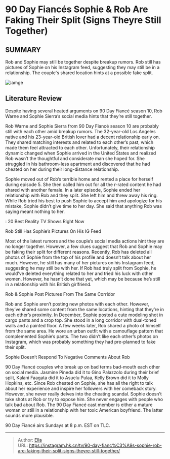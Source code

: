 # 90 Day Fiancés Sophie &amp; Rob Are Faking Their Split (Signs Theyre Still Together)


## SUMMARY 



  Rob and Sophie may still be together despite breakup rumors.   Rob still has pictures of Sophie on his Instagram feed, suggesting they may still be in a relationship.   The couple&#39;s shared location hints at a possible fake split.  

![iamge](https://static1.srcdn.com/wordpress/wp-content/uploads/2024/01/90-day-fiance-s-sophie-rob-are-faking-their-split-signs-they-re-still-together.jpg)

## Literature Review
Despite having several heated arguments on 90 Day Fiancé season 10, Rob Warne and Sophie Sierra’s social media hints that they’re still together.




Rob Warne and Sophie Sierra from 90 Day Fiancé season 10 are probably still with each other amid breakup rumors. The 32-year-old Los Angeles native and his 23-year-old British lover had a decent relationship early on. They shared matching interests and related to each other’s past, which made them feel attracted to each other. Unfortunately, their relationship dynamic changed when Sophie arrived in the United States and realized Rob wasn’t the thoughtful and considerate man she hoped for. She struggled in his bathroom-less apartment and discovered that he had cheated on her during their long-distance relationship.




Sophie moved out of Rob’s terrible home and rented a place for herself during episode 5. She then called him out for all the r-rated content he had shared with another female. In a later episode, Sophie ended her relationship with Rob and they split. She left him and threw away his ring. While Rob tried his best to push Sophie to accept him and apologize for his mistake, Sophie didn’t give time to her day. She said that anything Rob was saying meant nothing to her.

 : 20 Best Reality TV Shows Right Now


 Rob Still Has Sophie’s Pictures On His IG Feed 

 

Most of the latest rumors and the couple’s social media actions hint they are no longer together. However, a few clues suggest that Rob and Sophie may be faking their split for different reasons. Recently, Rob has deleted all photos of Sophie from the top of his profile and doesn’t talk about her much. However, he still has many of her pictures on his Instagram feed, suggesting he may still be with her. If Rob had truly split from Sophie, he would’ve deleted everything related to her and tried his luck with other women. However, he hasn’t done that yet, which may be because he’s still in a relationship with his British girlfriend.






 Rob &amp; Sophie Post Pictures From The Same Corridor 
          

Rob and Sophie aren’t posting new photos with each other. However, they’ve shared some content from the same locations, hinting that they’re in each other’s proximity. In December, Sophie posted a cute modeling shot in cargo pants and a crop top. She stood in a long corridor with dual-toned walls and a painted floor. A few weeks later, Rob shared a photo of himself from the same area. He wore an urban outfit with a camouflage pattern that complemented Sophie’s pants. The two didn’t like each other’s photos on Instagram, which was probably something they had pre-planned to fake their split.



 Sophie Doesn’t Respond To Negative Comments About Rob 

 




90 Day Fiancé couples who break up on bad terms bad-mouth each other on social media. Jasmine Pineda did it to Gino Palazzolo during their brief split, Kalani Faagata did it to Asuelu Pulaa, Kelly Brown did it to Molly Hopkins, etc. Since Rob cheated on Sophie, she has all the right to talk about her experience and inspire her followers with her comeback story. However, she never really delves into the cheating scandal. Sophie doesn’t take shots at Rob or try to expose him. She never engages with people who talk bad about Rob. The 90 Day Fiancé cast member is either a mature woman or still in a relationship with her toxic American boyfriend. The latter sounds more plausible.



90 Day Fiancé airs Sundays at 8 p.m. EST on TLC.






---

> Author: [Ella](https://instagram.hk.cn/)  
> URL: https://instagram.hk.cn/tv/90-day-fianc%C3%A9s-sophie-rob-are-faking-their-split-signs-theyre-still-together/  

